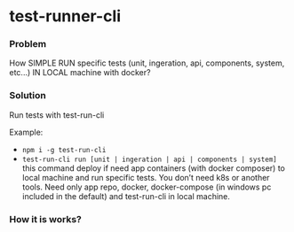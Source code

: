 # test-runner-cli

### Problem
How SIMPLE RUN specific tests (unit, ingeration, api, components, system, etc...) IN LOCAL machine with docker?

### Solution 
Run tests with test-run-cli

Example:
+ ```npm i -g test-run-cli```
+ ```test-run-cli run [unit | ingeration | api | components | system]```
this command deploy if need app containers (with docker composer) to local machine 
and run specific tests. You don’t need k8s or another tools. Need only app repo, 
docker, docker-compose (in windows pc included in the default) and test-run-cli in local machine. 

### How it is works?
